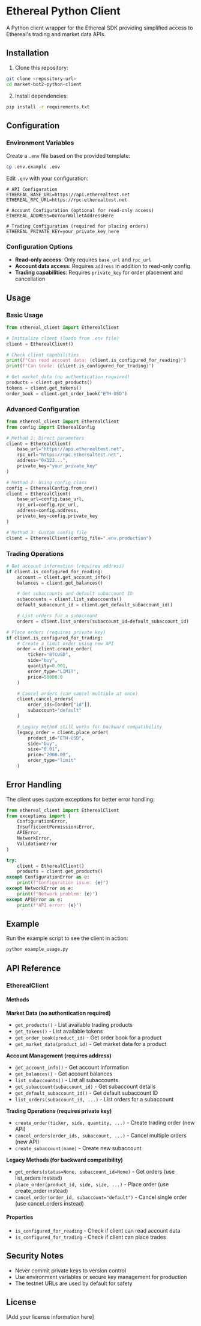 # Ethereal Python Client

A Python client wrapper for the Ethereal SDK providing simplified access to Ethereal's trading and market data APIs.

## Installation

1. Clone this repository:
```bash
git clone <repository-url>
cd market-bot2-python-client
```

2. Install dependencies:
```bash
pip install -r requirements.txt
```

## Configuration

### Environment Variables

Create a `.env` file based on the provided template:

```bash
cp .env.example .env
```

Edit `.env` with your configuration:

```env
# API Configuration
ETHEREAL_BASE_URL=https://api.etherealtest.net
ETHEREAL_RPC_URL=https://rpc.etherealtest.net

# Account Configuration (optional for read-only access)
ETHEREAL_ADDRESS=0xYourWalletAddressHere

# Trading Configuration (required for placing orders)
ETHEREAL_PRIVATE_KEY=your_private_key_here
```

### Configuration Options

- **Read-only access**: Only requires `base_url` and `rpc_url`
- **Account data access**: Requires `address` in addition to read-only config
- **Trading capabilities**: Requires `private_key` for order placement and cancellation

## Usage

### Basic Usage

```python
from ethereal_client import EtherealClient

# Initialize client (loads from .env file)
client = EtherealClient()

# Check client capabilities
print(f"Can read account data: {client.is_configured_for_reading}")
print(f"Can trade: {client.is_configured_for_trading}")

# Get market data (no authentication required)
products = client.get_products()
tokens = client.get_tokens()
order_book = client.get_order_book("ETH-USD")
```

### Advanced Configuration

```python
from ethereal_client import EtherealClient
from config import EtherealConfig

# Method 1: Direct parameters
client = EtherealClient(
    base_url="https://api.etherealtest.net",
    rpc_url="https://rpc.etherealtest.net",
    address="0x123...",
    private_key="your_private_key"
)

# Method 2: Using config class
config = EtherealConfig.from_env()
client = EtherealClient(
    base_url=config.base_url,
    rpc_url=config.rpc_url,
    address=config.address,
    private_key=config.private_key
)

# Method 3: Custom config file
client = EtherealClient(config_file=".env.production")
```

### Trading Operations

```python
# Get account information (requires address)
if client.is_configured_for_reading:
    account = client.get_account_info()
    balances = client.get_balances()

    # Get subaccounts and default subaccount ID
    subaccounts = client.list_subaccounts()
    default_subaccount_id = client.get_default_subaccount_id()

    # List orders for a subaccount
    orders = client.list_orders(subaccount_id=default_subaccount_id)

# Place orders (requires private key)
if client.is_configured_for_trading:
    # Create a limit order using new API
    order = client.create_order(
        ticker="BTCUSD",
        side="buy",
        quantity=0.001,
        order_type="LIMIT",
        price=50000.0
    )

    # Cancel orders (can cancel multiple at once)
    client.cancel_orders(
        order_ids=[order["id"]],
        subaccount="default"
    )

    # Legacy method still works for backward compatibility
    legacy_order = client.place_order(
        product_id="ETH-USD",
        side="buy",
        size="0.01",
        price="2000.00",
        order_type="limit"
    )
```

## Error Handling

The client uses custom exceptions for better error handling:

```python
from ethereal_client import EtherealClient
from exceptions import (
    ConfigurationError,
    InsufficientPermissionsError,
    APIError,
    NetworkError,
    ValidationError
)

try:
    client = EtherealClient()
    products = client.get_products()
except ConfigurationError as e:
    print(f"Configuration issue: {e}")
except NetworkError as e:
    print(f"Network problem: {e}")
except APIError as e:
    print(f"API error: {e}")
```

## Example

Run the example script to see the client in action:

```bash
python example_usage.py
```

## API Reference

### EtherealClient

#### Methods

**Market Data (no authentication required)**
- `get_products()` - List available trading products
- `get_tokens()` - List available tokens
- `get_order_book(product_id)` - Get order book for a product
- `get_market_data(product_id)` - Get market data for a product

**Account Management (requires address)**
- `get_account_info()` - Get account information
- `get_balances()` - Get account balances
- `list_subaccounts()` - List all subaccounts
- `get_subaccount(subaccount_id)` - Get subaccount details
- `get_default_subaccount_id()` - Get default subaccount ID
- `list_orders(subaccount_id, ...)` - List orders for a subaccount

**Trading Operations (requires private key)**
- `create_order(ticker, side, quantity, ...)` - Create trading order (new API)
- `cancel_orders(order_ids, subaccount, ...)` - Cancel multiple orders (new API)
- `create_subaccount(name)` - Create new subaccount

**Legacy Methods (for backward compatibility)**
- `get_orders(status=None, subaccount_id=None)` - Get orders (use list_orders instead)
- `place_order(product_id, side, size, ...)` - Place order (use create_order instead)
- `cancel_order(order_id, subaccount="default")` - Cancel single order (use cancel_orders instead)

#### Properties

- `is_configured_for_reading` - Check if client can read account data
- `is_configured_for_trading` - Check if client can place trades

## Security Notes

- Never commit private keys to version control
- Use environment variables or secure key management for production
- The testnet URLs are used by default for safety

## License

[Add your license information here]